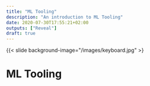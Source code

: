 ```yaml
---
title: "ML Tooling"
description: "An introduction to ML Tooling"
date: 2020-07-30T17:55:21+02:00
outputs: ["Reveal"]
draft: true
---
```


{{< slide background-image="/images/keyboard.jpg" >}

# ML Tooling